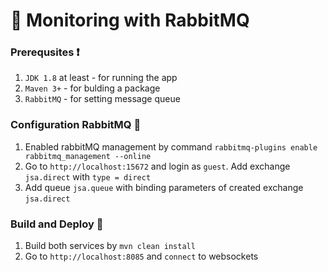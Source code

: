 
# :eyes: Monitoring with RabbitMQ

### Prerequsites :heavy_exclamation_mark:

 1. `JDK 1.8` at least - for running the app
 2. `Maven 3+`            - for bulding a package
 3. `RabbitMQ`  -  for setting message queue


### Configuration RabbitMQ :rabbit:

 1. Enabled rabbitMQ management by command `rabbitmq-plugins enable rabbitmq_management --online`
 2. Go to `http://localhost:15672` and login as `guest`. Add exchange `jsa.direct` with `type = direct`
 3. Add queue `jsa.queue` with binding parameters of created exchange `jsa.direct`

### Build and Deploy :hammer:

 1. Build both services by `mvn clean install`
 2. Go to `http://localhost:8085` and `connect` to websockets
